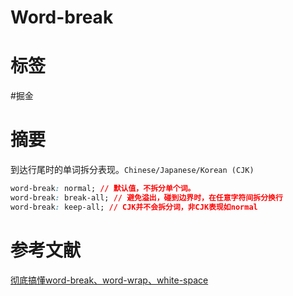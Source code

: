 # Word-break

# 标签

#掘金

# 摘要

到达行尾时的单词拆分表现。`Chinese/Japanese/Korean (CJK)`

```css
word-break: normal; // 默认值，不拆分单个词。
word-break: break-all; // 避免溢出，碰到边界时，在任意字符间拆分换行
word-break: keep-all; // CJK并不会拆分词，非CJK表现如normal
```

# 参考文献

[彻底搞懂word-break、word-wrap、white-space](https:juejin.cn/post/6844903667863126030)
